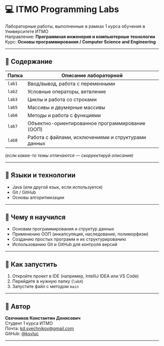 # 💻 ITMO Programming Labs

Лабораторные работы, выполненные в рамках 1 курса обучения в Университете ИТМО  
Направление: **Программная инженерия и компьютерные технологии**  
Курс: **Основы программирования / Computer Science and Engineering**

---

## 📂 Содержание

| Папка | Описание лабораторной |
|-------|------------------------|
| `lab1` | Ввод/вывод, работа с переменными |
| `lab2` | Условные операторы, ветвление |
| `lab3` | Циклы и работа со строками |
| `lab5` | Массивы и двумерные массивы |
| `lab6` | Методы и работа с функциями |
| `lab7` | Объектно-ориентированное программирование (ООП) |
| `lab8` | Работа с файлами, исключениями и структурами данных |

*(если какие-то темы отличаются — скорректируй описания)*

---

## 🔧 Языки и технологии

- Java (или другой язык, если используется)
- Git / GitHub
- Основы алгоритмизации

---

## 🎯 Чему я научился

- Основам программирования и структур данных
- Применению ООП (инкапсуляция, наследование, полиморфизм)
- Созданию простых программ и их структурированию
- Использованию Git и GitHub для контроля версий

---

## 🚀 Как запустить

1. Откройте проект в IDE (например, IntelliJ IDEA или VS Code)
2. Перейдите в нужную папку (`labX`)
3. Запустите файл с методом `main`

---

## 🧠 Автор

**Свечников Константин Денисович**  
Студент 1 курса ИТМО  
Почта: kd.svechnikov@gmail.com  
GitHub: [@ksvluc](https://github.com/ksvluc)

---

